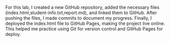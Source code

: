 For this lab, I created a new GitHub repository, added the necessary files (index.html,student-info.txt,report.md), and linked them to GitHub. After pushing the files, I made commits to document my progress. Finally, I deployed the index.html file to GitHub Pages, making the project live online. This helped me practice using Git for version control and GitHub Pages for deploy.